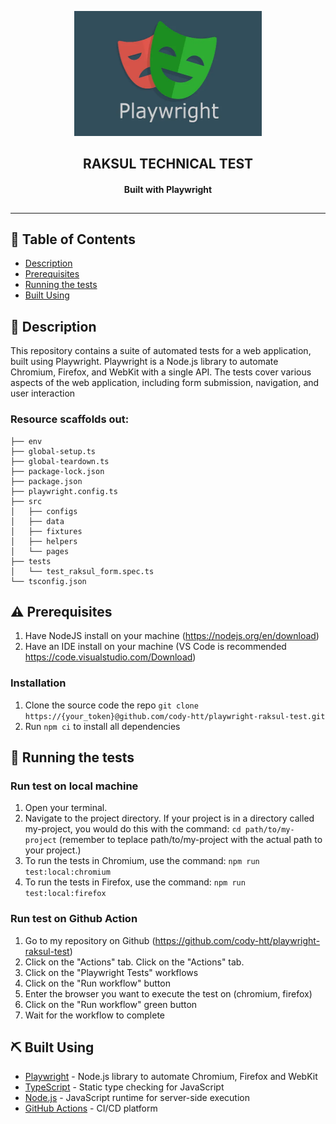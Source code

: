 <p align="center">
  <a href="" rel="noopener">
 <img width=300px height=200px src="./assets/playwright_logo.webp" alt="Project logo"></a>
</p>

<h2 align="center">
  <strong>RAKSUL TECHNICAL TEST</strong>
</h2>
<h4 align="center" style="padding-bottom: 10px;">
  <strong>Built with Playwright</strong>
</h4>

---

## 📜 Table of Contents

- [Description](#description)
- [Prerequisites](#prerequisites)
- [Running the tests](#tests)
- [Built Using](#built_using)

## 📝 Description <a name = "description"></a>

This repository contains a suite of automated tests for a web application, built using Playwright.
Playwright is a Node.js library to automate Chromium, Firefox, and WebKit with a single API. The
tests cover various aspects of the web application, including form submission, navigation, and user
interaction

### Resource scaffolds out:

```
├── env
├── global-setup.ts
├── global-teardown.ts
├── package-lock.json
├── package.json
├── playwright.config.ts
├── src
│   ├── configs
│   ├── data
│   ├── fixtures
│   ├── helpers
│   └── pages
├── tests
│   └── test_raksul_form.spec.ts
└── tsconfig.json
```

## ⚠️ Prerequisites

1. Have NodeJS install on your machine (https://nodejs.org/en/download)
2. Have an IDE install on your machine (VS Code is recommended
   https://code.visualstudio.com/Download)

### Installation

1. Clone the source code the repo
   `git clone https://{your_token}@github.com/cody-htt/playwright-raksul-test.git`
2. Run `npm ci` to install all dependencies

## 🔧 Running the tests <a name = "tests"></a>

### Run test on local machine

1. Open your terminal.
2. Navigate to the project directory. If your project is in a directory called my-project, you would
   do this with the command: `cd path/to/my-project` (remember to teplace path/to/my-project with
   the actual path to your project.)
3. To run the tests in Chromium, use the command: `npm run test:local:chromium`
4. To run the tests in Firefox, use the command: `npm run test:local:firefox`

### Run test on Github Action

1. Go to my repository on Github (https://github.com/cody-htt/playwright-raksul-test)
2. Click on the "Actions" tab. Click on the "Actions" tab.
3. Click on the "Playwright Tests" workflows
4. Click on the "Run workflow" button
5. Enter the browser you want to execute the test on (chromium, firefox)
6. Click on the "Run workflow" green button
7. Wait for the workflow to complete

## ⛏️ Built Using <a name = "built_using"></a>

- [Playwright](https://playwright.dev/) - Node.js library to automate Chromium, Firefox and WebKit
- [TypeScript](https://www.typescriptlang.org/) - Static type checking for JavaScript
- [Node.js](https://nodejs.org/) - JavaScript runtime for server-side execution
- [GitHub Actions](https://github.com/features/actions) - CI/CD platform

